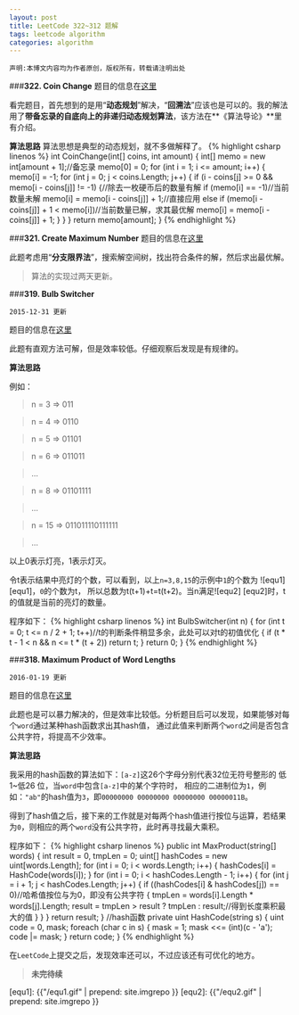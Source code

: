 ```yaml
---
layout: post
title: LeetCode 322~312 题解
tags: leetcode algorithm
categories: algorithm
---
```


`声明:本博文内容均为作者原创，版权所有，转载请注明出处`

###**322. Coin Change**
题目的信息在[这里](http://mrkangi.github.io/2015-12-29/leetcode/#problem-322-coin-change)

看完题目，首先想到的是用“**动态规划**”解决，“**回溯法**”应该也是可以的。我的解法用了**带备忘录的自底向上的非递归动态规划算法**，该方法在**《算法导论》**里有介绍。

**算法思路**
算法思想是典型的动态规划，就不多做解释了。
{% highlight csharp linenos %}
int CoinChange(int[] coins, int amount)
{
    int[] memo = new int[amount + 1];//备忘录
    memo[0] = 0;
    for (int i = 1; i <= amount; i++)
    {
        memo[i] = -1;
        for (int j = 0; j < coins.Length; j++)
        {
            if (i - coins[j] >= 0 && memo[i - coins[j]] != -1)
            {//除去一枚硬币后的数量有解
                if (memo[i] == -1)//当前数量未解
                    memo[i] = memo[i - coins[j]] + 1;//直接应用
                else if (memo[i - coins[j]] + 1 < memo[i])//当前数量已解，求其最优解
                    memo[i] = memo[i - coins[j]] + 1;
            }
        }
    }
    return memo[amount];
}
{% endhighlight %}

###**321. Create Maximum Number**
题目的信息在[这里](http://mrkangi.github.io/2015-12-29/leetcode/#problem-321-create-maximum-number)

此题考虑用“**分支限界法**”，搜索解空间树，找出符合条件的解，然后求出最优解。

> 算法的实现过两天更新。

###**319. Bulb Switcher**

`2015-12-31 更新`

题目的信息在[这里](http://mrkangi.github.io/2015-12-29/leetcode/#problem-319-bulb-switcher)

此题有直观方法可解，但是效率较低。仔细观察后发现是有规律的。

**算法思路**

例如：

> n = 3  => 011

> n = 4  => 0110

> n = 5  => 01101

> n = 6  => 011011

> ...

> n = 8  => 01101111

> ...

> n = 15 => 011011110111111

> ...

以上0表示灯亮，1表示灯灭。

令t表示结果中亮灯的个数，可以看到，以上`n=3,8,15`的示例中`1`的个数为
![equ1] [equ1]，`0`的个数为t，
所以总数为t(t+1)+t=t(t+2)。当n满足![equ2] [equ2]时，t的值就是当前的亮灯的数量。

程序如下：
{% highlight csharp linenos %}
int BulbSwitcher(int n)
{
    for (int t = 0; t <= n / 2 + 1; t++)//t的判断条件稍显多余，此处可以对t的初值优化
    {
        if (t * t - 1 < n && n <= t * (t + 2))
            return t;
    }
    return 0;
}
{% endhighlight %}

###**318. Maximum Product of Word Lengths**

`2016-01-19 更新`

题目的信息在[这里](http://mrkangi.github.io/2015-12-29/leetcode/#problem-318-maximum-product-of-word-lengths)

此题也是可以暴力解决的，但是效率比较低。分析题目后可以发现，如果能够对每个`word`通过某种hash函数求出其hash值，
通过此值来判断两个`word`之间是否包含公共字符，将提高不少效率。

**算法思路**

我采用的hash函数的算法如下：`[a-z]`这26个字母分别代表32位无符号整形的 低1~低26 位，当`word`中包含`[a-z]`中的某个字符时，
相应的二进制位为`1`，例如：`"ab"`的hash值为`3`，即`00000000 00000000 00000000 00000011B`。

得到了hash值之后，接下来的工作就是对每两个hash值进行按位与运算，若结果为`0`，则相应的两个`word`没有公共字符，此时再寻找最大乘积。


程序如下：
{% highlight csharp linenos %}
public int MaxProduct(string[] words)
{
    int result = 0, tmpLen = 0;
    uint[] hashCodes = new uint[words.Length];
    for (int i = 0; i < words.Length; i++)
    {
        hashCodes[i] = HashCode(words[i]);
    }
    for (int i = 0; i < hashCodes.Length - 1; i++)
    {
        for (int j = i + 1; j < hashCodes.Length; j++)
        {
            if ((hashCodes[i] & hashCodes[j]) == 0)//哈希值按位与为0，即没有公共字符
            {
                tmpLen = words[i].Length * words[j].Length;
                result = tmpLen > result ? tmpLen : result;//得到长度乘积最大的值
            }
        }
    }
    return result;
}
//hash函数
private uint HashCode(string s)
{
    uint code = 0, mask;
    foreach (char c in s)
    {
        mask = 1;
        mask <<= (int)(c - 'a');
        code |= mask;
    }
    return code;
}
{% endhighlight %}

在`LeetCode`上提交之后，发现效率还可以，不过应该还有可优化的地方。

> **未完待续**

[equ1]:  {{"/equ1.gif" | prepend: site.imgrepo }}
[equ2]:  {{"/equ2.gif" | prepend: site.imgrepo }}